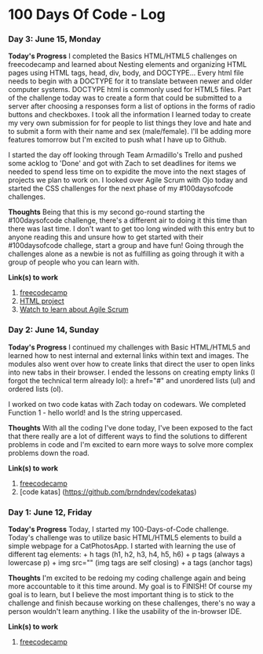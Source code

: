 # 100 Days Of Code - Log

### Day 3: June 15, Monday

**Today's Progress** I completed the Basics HTML/HTML5 challenges on freecodecamp and learned about Nesting elements and organizing HTML pages using HTML tags, head, div, body, and DOCTYPE... Every html file needs to begin with a DOCTYPE for it to translate between newer and older computer systems. DOCTYPE html is commonly used for HTML5 files. Part of the challenge today was to create a form that could be submitted to a server after choosing a responses form a list of options in the forms of radio buttons and checkboxes. I took all the information I learned today to create my very own submission for for people to list things they love and hate and to submit a form with their name and sex (male/female). I'll be adding more features tomorrow but I'm excited to push what I have up to Github.

I started the day off looking through Team Armadillo's Trello and pushed some acklog to 'Done' and got with Zach to set deadlines for items we needed to spend less time on to expidite the move into the next stages of projects we plan to work on. I looked over Agile Scrum with Ojo today and started the CSS challenges for the next phase of my #100daysofcode challenges.



**Thoughts** Being that this is my second go-round starting the #100daysofcode challenge, there's a different air to doing it this time than there was last time. I don't want to get too long winded with this entry but to anyone reading this and unsure how to get started with their #100daysofcode challege, start a group and have fun! Going through the challenges alone as a newbie is not as fulfilling as going through it with a group of people who you can learn with.

**Link(s) to work**
1. [freecodecamp](freecodecamp.org)
2. [HTML project](https://github.com/brndndev/HTML)
3. [Watch to learn about Agile Scrum](https://www.youtube.com/playlist?list=PLaD4FvsFdarT0B2yi9byhKWYX1YmrkrpC)



### Day 2: June 14, Sunday

**Today's Progress** I continued my challenges with Basic HTML/HTML5 and learned how to nest internal and external links within text and images. The modules also went over how to create links that direct the user to open links into new tabs in their browser. I ended the lessons on creating empty links (I forgot the technical term already lol): a href="#" and unordered lists (ul) and ordered lists (ol). 

I worked on two code katas with Zach today on codewars. We completed Function 1 - hello world! and Is the string uppercased. 
    

 
**Thoughts** With all the coding I've done today, I've been exposed to the fact that there really are a lot of different ways to find the solutions to different problems in code and I'm excited to earn more ways to solve more complex problems down the road. 

**Link(s) to work**
1. [freecodecamp](freecodecamp.org)
2. [code katas] (https://github.com/brndndev/codekatas)



### Day 1: June 12, Friday

**Today's Progress** Today, I started my 100-Days-of-Code challenge. Today's challenge was to utilize basic HTML/HTML5 elements to build a simple webpage for a CatPhotosApp. I started with learning the use of different tag elements:
    + h tags (h1, h2, h3, h4, h5, h6)
    + p tags (always a lowercase p)
    + img src="" (img tags are self closing)
    + a tags (anchor tags)
    

 
**Thoughts** I'm excited to be redoing my coding challenge again and being more accountable to it this time around. My goal is to FINISH! Of course my goal is to learn, but I believe the most important thing is to stick to the challenge and finish because working on these challenges, there's no way a person wouldn't learn anything. I like the usability of the in-browser IDE. 

**Link(s) to work**
1. [freecodecamp](freecodecamp.org)









